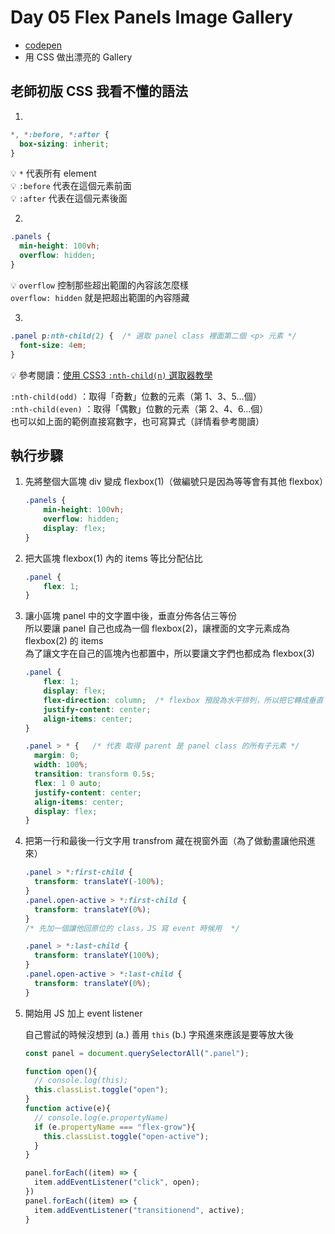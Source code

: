 # Day 05 Flex Panels Image Gallery
- [codepen](https://codepen.io/elenachien/pen/NWjrzyE)
- 用 CSS 做出漂亮的 Gallery

## 老師初版 CSS 我看不懂的語法

1.  
```css
*, *:before, *:after {
  box-sizing: inherit;
} 
```
    
💡 `*` 代表所有 element <br>
💡 `:before` 代表在這個元素前面 <br>
💡 `:after` 代表在這個元素後面 <br>

2.  

```css
.panels {
  min-height: 100vh;
  overflow: hidden;
}
```
💡 `overflow` 控制那些超出範圍的內容該怎麼樣  <br>
    `overflow: hidden` 就是把超出範圍的內容隱藏

3.  
```css
.panel p:nth-child(2) {  /* 選取 panel class 裡面第二個 <p> 元素 */
  font-size: 4em;
}
```
💡 參考閱讀：[使用 CSS3 `:nth-child(n)` 選取器教學](http://csscoke.com/2013/09/21/%E4%BD%BF%E7%94%A8css3-nth-childn-%E9%81%B8%E5%8F%96%E5%99%A8%E8%A9%B3%E8%A7%A3/)

`:nth-child(odd)` ：取得「奇數」位數的元素（第 1、3、5...個） <br>
`:nth-child(even)` ：取得「偶數」位數的元素（第 2、4、6...個） <br>
也可以如上面的範例直接寫數字，也可寫算式（詳情看參考閱讀）

## 執行步驟

1. 先將整個大區塊 div 變成 flexbox(1)（做編號只是因為等等會有其他 flexbox）

    ```css
    .panels {
    	min-height: 100vh;
    	overflow: hidden;
    	display: flex;
    }
    ```

2. 把大區塊 flexbox(1) 內的 items 等比分配佔比

    ```css
    .panel {
    	flex: 1;
    }
    ```

3. 讓小區塊 panel 中的文字置中後，垂直分佈各佔三等份  <br>
所以要讓 panel 自己也成為一個 flexbox(2)，讓裡面的文字元素成為 flexbox(2) 的 items <br>
為了讓文字在自己的區塊內也都置中，所以要讓文字們也都成為 flexbox(3)

    ```css
    .panel {
    	flex: 1;
    	display: flex;
    	flex-direction: column;  /* flexbox 預設為水平排列，所以把它轉成垂直 */
    	justify-content: center;
    	align-items: center;
    }

    .panel > * {   /* 代表 取得 parent 是 panel class 的所有子元素 */
      margin: 0;
      width: 100%;
      transition: transform 0.5s;
      flex: 1 0 auto;
      justify-content: center;
      align-items: center;
      display: flex;
    }
    ```

4. 把第一行和最後一行文字用 transfrom 藏在視窗外面（為了做動畫讓他飛進來）

    ```css
    .panel > *:first-child {
      transform: translateY(-100%);
    }
    .panel.open-active > *:first-child {
      transform: translateY(0%);
    }
    /* 先加一個讓他回原位的 class，JS 寫 event 時候用  */

    .panel > *:last-child {
      transform: translateY(100%);
    }
    .panel.open-active > *:last-child {
      transform: translateY(0%);
    }
    ```

5. 開始用 JS 加上 event listener

    自己嘗試的時候沒想到 (a.) 善用 `this` (b.) 字飛進來應該是要等放大後

    ```jsx
    const panel = document.querySelectorAll(".panel");

    function open(){
      // console.log(this);
      this.classList.toggle("open");
    }
    function active(e){
      // console.log(e.propertyName)
      if (e.propertyName === "flex-grow"){
        this.classList.toggle("open-active");
      }
    }

    panel.forEach((item) => {
      item.addEventListener("click", open);
    })
    panel.forEach((item) => {
      item.addEventListener("transitionend", active);
    }
    ```
